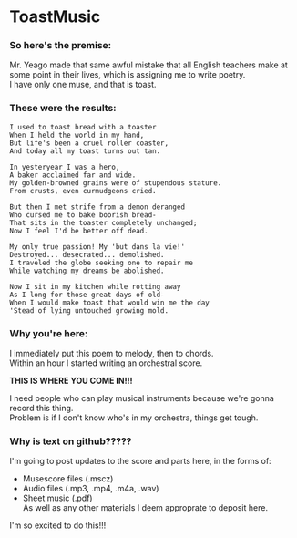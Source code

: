 # ToastMusic

### So here's the premise:

Mr. Yeago made that same awful mistake that all English teachers make at some point in their lives, which is assigning me to write poetry.<br>
I have only one muse, and that is toast.

### These were the results:
```
I used to toast bread with a toaster
When I held the world in my hand,
But life's been a cruel roller coaster,
And today all my toast turns out tan.

In yesteryear I was a hero,
A baker acclaimed far and wide.
My golden-browned grains were of stupendous stature.
From crusts, even curmudgeons cried.

But then I met strife from a demon deranged
Who cursed me to bake boorish bread-
That sits in the toaster completely unchanged;
Now I feel I'd be better off dead.

My only true passion! My 'but dans la vie!'
Destroyed... desecrated... demolished.
I traveled the globe seeking one to repair me
While watching my dreams be abolished.

Now I sit in my kitchen while rotting away
As I long for those great days of old-
When I would make toast that would win me the day
'Stead of lying untouched growing mold.
```
### Why you're here:

I immediately put this poem to melody, then to chords.<br>
Within an hour I started writing an orchestral score.

**THIS IS WHERE YOU COME IN!!!**

I need people who can play musical instruments because we're gonna record this thing.<br>
Problem is if I don't know who's in my orchestra, things get tough.

### Why is text on github?????

I'm going to post updates to the score and parts here, in the forms of:
- Musescore files (.mscz)
- Audio files (.mp3, .mp4, .m4a, .wav)
- Sheet music (.pdf)<br>
As well as any other materials I deem approprate to deposit here.<br>

I'm so excited to do this!!!
